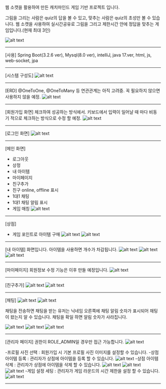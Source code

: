웹 소캣을 활용하여 만든 캐치마인드 게임 기반 프로젝트 입니다.

그림을 그리는 사람은 quiz의 답을 볼 수 있고, 맞추는 사람은 quiz의 초성만 볼 수 있습니다.
웹 소캣을 사용하여 실시간공유로 그림을 그리고 제한시간 안에 
정답을 맞추는 게임입니다.(현재 최대 3인)

![alt text](image-36.png)

------------------------------------------------------------------------------

[사용]
Spring Boot(3.2.6 ver), Mysql(8.0 ver), intelliJ, 
java 17.ver, html, js, web-socket, jpa

------------------------------------------------------------------------------

[시스템 구성도]
![alt text](image-2.png)

------------------------------------------------------------------------------

[ERD]
@OneToOne, @OneToMany 등 연관관계는 아직 고려중.
꼭 필요하지 않으면 사용하지 않을 예정.
![alt text](image-35.png)

------------------------------------------------------------------------------

[회원가입 화면]
체크하여 성공하는 방식에서. 키보드에서 입력이 일어날 때 마다 비동기 적으로 
체크하는 방식으로 수정 할 예정.
![alt text](image-4.png)

------------------------------------------------------------------------------

[로그인 화면]
![alt text](image-5.png)

------------------------------------------------------------------------------

[메인 화면]

- 로그아웃
- 상정
- 내 아이템
- 마이페이지
- 친구추가
- 친구 online, offline 표시
- 1대1 채팅
- 1대1 채팅 알림 표시
- 게임 매칭
![alt text](image-6.png)

------------------------------------------------------------------------------

[상점]
- 게임 포인트로 아이템 구매
![alt text](image-7.png)
![alt text](image-8.png)

------------------------------------------------------------------------------

[내 아이템] 화면입니다. 아이템을 사용하면 개수가 차감됩니다.
![alt text](image-9.png)
![alt text](image-12.png)
![alt text](image-13.png)

------------------------------------------------------------------------------

[마이페이지]
회원정보 수정 기능은 이후 만들 예정입니다.
![alt text](image-14.png)

------------------------------------------------------------------------------

[친구추가]
![alt text](image-18.png)
![alt text](image-19.png)

------------------------------------------------------------------------------

[채팅]
![alt text](image-20.png)
![alt text](image-21.png)


채팅을 전송하면 채팅을 받는 유저는 닉네임 오른쪽에 채팅 알림 숫자가 표시되어 
채팅이 왔는지 알 수 있습니다.
채팅을 확일 하면 알림 숫자가 사라집니다.

![alt text](image-22.png)
![alt text](image-23.png)
![alt text](image-24.png)

------------------------------------------------------------------------------

[관리자 페이지]
권한이 ROLE_ADMIN일 경우만 접근 가능합니다.
![alt text](image-25.png)

-프로필 사진 선택 : 회원가입 시 기본 프로필 사진 이미지를 설정할 수 있습니다.
-상점 아이템 등록 : 관리자가 상점에 아이템을 등록 할 수 있습니다.
![alt text](image-26.png)
-상점 아이템 삭제 : 관리자가 상점에 아이템을 삭제 할 수 있습니다.
![alt text](image-27.png)
![alt text](image-28.png)
![alt text](image-29.png)
-게임 설정 세팅 : 관리자가 게임 라운드의 시간 제한을 설정 할 수 있습니다.
![alt text](image-30.png)

------------------------------------------------------------------------------
